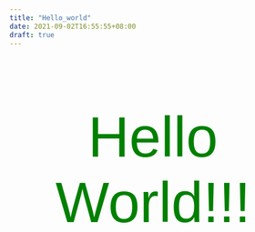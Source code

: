 ```yaml
---
title: "Hello_world"
date: 2021-09-02T16:55:55+08:00
draft: true
---
```






<p style="text-align:center;color:green;font-size:100px;font-family:arial">Hello World!!!</p> 
